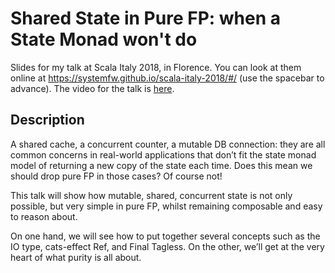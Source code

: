 # Shared State in Pure FP: when a State Monad won't do

Slides for my talk at Scala Italy 2018, in Florence. You can look at them online at https://systemfw.github.io/scala-italy-2018/#/ (use the spacebar to advance). The video for the talk is [here](https://vimeo.com/294736344).

## Description

A shared cache, a concurrent counter, a mutable DB connection: they are all common concerns in real-world applications that don’t fit the state monad model of returning a new copy of the state each time. Does this mean we should drop pure FP in those cases? Of course not!

This talk will show how mutable, shared, concurrent state is not only possible, but very simple in pure FP, whilst remaining composable and easy to reason about.

On one hand, we will see how to put together several concepts such as the IO type, cats-effect Ref, and Final Tagless. On the other, we’ll get at the very heart of what purity is all about.
